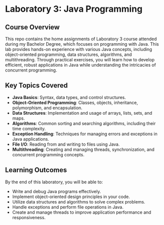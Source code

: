 # Laboratory 3: Java Programming

## Course Overview

This repo contains the home assignments of Laboratory 3 course attended during my Bachelor Degree, which focuses on programming with Java. This lab provides hands-on experience with various Java concepts, including object-oriented programming, data structures, algorithms, and multithreading. Through practical exercises, you will learn how to develop efficient, robust applications in Java while understanding the intricacies of concurrent programming.

## Key Topics Covered

- **Java Basics**: Syntax, data types, and control structures.
- **Object-Oriented Programming**: Classes, objects, inheritance, polymorphism, and encapsulation.
- **Data Structures**: Implementation and usage of arrays, lists, sets, and maps.
- **Algorithms**: Common sorting and searching algorithms, including their time complexity.
- **Exception Handling**: Techniques for managing errors and exceptions in Java applications.
- **File I/O**: Reading from and writing to files using Java.
- **Multithreading**: Creating and managing threads, synchronization, and concurrent programming concepts.

## Learning Outcomes

By the end of this laboratory, you will be able to:

- Write and debug Java programs effectively.
- Implement object-oriented design principles in your code.
- Utilize data structures and algorithms to solve complex problems.
- Handle exceptions and perform file operations in Java.
- Create and manage threads to improve application performance and responsiveness.

